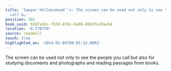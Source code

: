 ```yaml
---
title: 'Sawyer Hollenshead''s: The screen can be used not only to see the people you
  call b…'
position: 282
book_uuid: 9197a3dc-7559-4fdc-ba86-80b37e29aa54
location: '0.778759'
source: readmill
touch: true
highlighted_on: '2014-01-04T00:03:13.000Z'
---
```


The screen can be used not only to see the people you call but also for studying documents and photographs and reading passages from books.